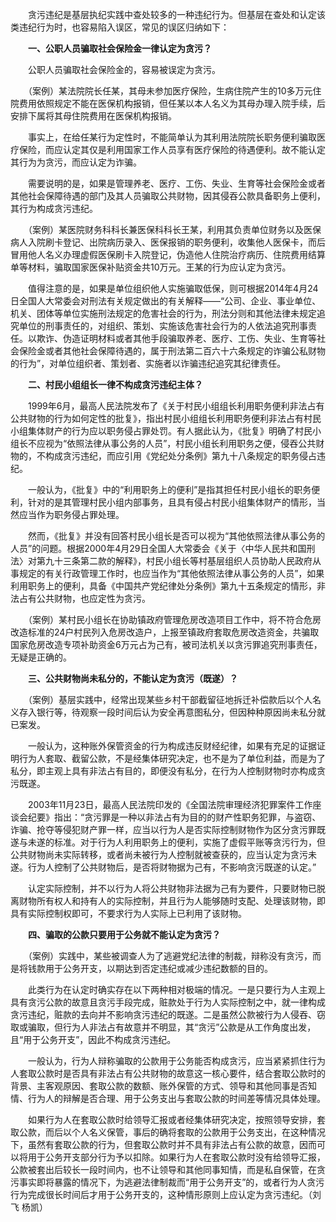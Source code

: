　　贪污违纪是基层执纪实践中查处较多的一种违纪行为。但基层在查处和认定该类违纪行为时，也容易陷入误区，常见的误区归纳如下：

　　**一、公职人员骗取社会保险金一律认定为贪污？**

　　公职人员骗取社会保险金的，容易被误定为贪污。

　　（案例）某法院院长任某，其母未参加医疗保险，生病住院产生的10多万元住院费用依照规定不能在医保机构报销，但任某以本人名义为其母办理入院手续，后安排下属将其母住院费用在医保机构报销。

　　事实上，在给任某行为定性时，不能简单认为其利用法院院长职务便利骗取医疗保险，而应认定其仅是利用国家工作人员享有医疗保险的待遇便利。故不能认定其行为为贪污，而应认定为诈骗。

　　需要说明的是，如果是管理养老、医疗、工伤、失业、生育等社会保险金或者其他社会保障待遇的部门及其人员骗取公共财物，因其侵吞公款具备职务上便利，其行为构成贪污违纪。

　　（案例）某医院财务科科长兼医保科科长王某，利用其负责单位财务以及医保病人入院刷卡登记、出院病历录入、医保报销的职务便利，收集他人医保卡，而后冒用他人名义办理虚假医保刷卡入院登记，伪造他人住院治疗病历、住院费用结算单等材料，骗取国家医保补贴资金共10万元。王某的行为应认定为贪污。

　　值得注意的是，如果是单位组织他人实施骗取低保，则可根据2014年4月24日全国人大常委会对刑法有关规定做出的有关解释——“公司、企业、事业单位、机关、团体等单位实施刑法规定的危害社会的行为，刑法分则和其他法律未规定追究单位的刑事责任的，对组织、策划、实施该危害社会行为的人依法追究刑事责任。以欺诈、伪造证明材料或者其他手段骗取养老、医疗、工伤、失业、生育等社会保险金或者其他社会保障待遇的，属于刑法第二百六十六条规定的诈骗公私财物的行为”，对单位组织者、策划者、实施者以诈骗违纪追究其纪律责任。

　　**二、村民小组组长一律不构成贪污违纪主体？**

　　1999年6月，最高人民法院发布了《关于村民小组组长利用职务便利非法占有公共财物的行为如何定性的批复》，指出村民小组组长利用职务便利非法占有村民小组集体财产的行为应以职务侵占罪处罚。有人据此认为，《批复》明确了村民小组长不应视为“依照法律从事公务的人员”，村民小组长利用职务之便，侵吞公共财物的，不构成贪污违纪，而应引用《党纪处分条例》第九十八条规定的职务侵占违纪。

　　一般认为，《批复》中的“利用职务上的便利”是指其担任村民小组长的职务便利，针对的是其管理村民小组内部事务，且具有侵占村民小组集体财产的情形，当然应当作为职务侵占罪处理。

　　然而，《批复》并没有回答村民小组长是否可以视为“其他依照法律从事公务的人员”的问题。根据2000年4月29日全国人大常委会《关于〈中华人民共和国刑法〉对第九十三条第二款的解释》，村民小组长等村基层组织人员协助人民政府从事规定的有关行政管理工作时，也应当作为“其他依照法律从事公务的人员”，如果利用职务上的便利，具备《中国共产党纪律处分条例》第九十五条规定的情形，非法占有公共财物，也应定性为贪污。

　　（案例）某村民小组长在协助镇政府管理危房改造项目工作中，将不符合危房改造标准的24户村民列入危房改造户，上报至镇政府套取危房改造资金，共骗取国家危房改造专项补助资金6万元占为己有，被司法机关以贪污罪追究刑事责任，无疑是正确的。

　　**三、公共财物尚未私分的，不能认定为贪污（既遂）？**

　　（案例）基层实践中，经常出现某些乡村干部截留征地拆迁补偿款后以个人名义存入银行等，待观察一段时间后认为安全再意图私分，但因种种原因尚未私分就已案发。

　　一般认为，这种账外保管资金的行为构成违反财经纪律，如果有充足的证据证明行为人套取、截留公款，不是经集体研究决定，也不是为了单位利益，而是为了私分，即主观上具有非法占有目的，即便没有私分，在行为人控制财物时亦构成贪污既遂。

　　2003年11月23日，最高人民法院印发的《全国法院审理经济犯罪案件工作座谈会纪要》指出：“贪污罪是一种以非法占有为目的的财产性职务犯罪，与盗窃、诈骗、抢夺等侵犯财产罪一样，应当以行为人是否实际控制财物作为区分贪污罪既遂与未遂的标准。对于行为人利用职务上的便利，实施了虚假平账等贪污行为，但公共财物尚未实际转移，或者尚未被行为人控制就被查获的，应当认定为贪污未遂。行为人控制了公共财物后，是否将财物据为己有，不影响贪污既遂的认定。”

　　认定实际控制，并不以行为人将公共财物非法据为己有为要件，只要财物已脱离财物所有权人和持有人的实际控制，并且行为人能够随时支配、处理该财物，即具有实际控制权即可，不要求行为人实际上已利用了该财物。

　　**四、骗取的公款只要用于公务就不能认定为贪污？**

　　（案例）实践中，某些被调查人为了逃避党纪法律的制裁，辩称没有贪污，而是将钱款用于公务开支，以期达到否定违纪或减少违纪数额的目的。

　　此类行为在认定时确实存在以下两种相对极端的情况。一是只要行为人主观上具有贪污公款的故意且贪污手段完成，赃款处于行为人实际控制之中，就一律构成贪污违纪，赃款的去向并不影响贪污违纪的既遂。二是虽然公款被行为人侵吞、窃取或骗取，但行为人非法占有故意并不明显，其“贪污”公款是从工作角度出发，且“用于公务开支”，因此不构成贪污违纪。

　　一般认为，行为人辩称骗取的公款用于公务能否构成贪污，应当紧紧抓住行为人套取公款时是否具有非法占有公共财物的故意这一核心要件，结合套取公款时的背景、主客观原因、套取公款的数额、账外保管的方式、领导和其他同事是否知情、行为人的辩解是否合理、用于公务支出与套取公款的时间差等情况具体处理。

　　如果行为人在套取公款时给领导汇报或者经集体研究决定，按照领导安排，套取公款，而后以个人名义保管，事后的确将套取的公款用于公务支出，在这种情况下，虽然有套取公款的行为，但套取公款时并不具有非法占有公款的故意，因而可以将用于公务开支部分行为予以扣除。如果行为人在套取公款时没有给领导汇报，公款被套出后较长一段时间内，也不让领导和其他同事知情，而是私自保管，在贪污事实即将暴露的情况下，为逃避法律制裁而“用于公务开支”的，或者行为人贪污行为完成很长时间后才用于公务开支的，这种情形原则上应认定为贪污违纪。（刘飞 杨凯）